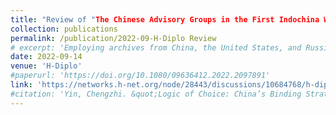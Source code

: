 ```yaml
---
title: "Review of "The Chinese Advisory Groups in the First Indochina War" by Xiaohe Cheng"
collection: publications
permalink: /publication/2022-09-H-Diplo Review
# excerpt: 'Employing archives from China, the United States, and Russia, this article explores the question of how China chose its binding strategy to stop North Korea from tilting towards the Soviet Union in the late 1960s.'
date: 2022-09-14
venue: 'H-Diplo'
#paperurl: 'https://doi.org/10.1080/09636412.2022.2097891'
link: 'https://networks.h-net.org/node/28443/discussions/10684768/h-diplo-article-review-1137-chinese-advisory-groups-first'
#citation: 'Yin, Chengzhi. &quot;Logic of Choice: China’s Binding Strategies toward North Korea, 1965–1970.&quot; <i>Security Studies</i> (2022). https://doi.org/10.1080/09636412.2022.2097891.'
---
```

